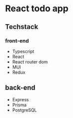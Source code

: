 # React todo app 
## Techstack 
### front-end
- Typescript
- React
- React router dom
- MUI
- Redux
## back-end 
- Express
- Prisma
- PostgreSQL

